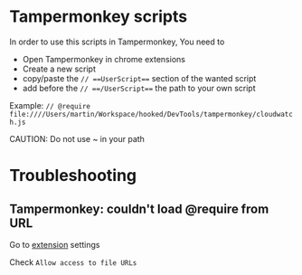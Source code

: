 # Tampermonkey scripts

In order to use this scripts in Tampermonkey, You need to

- Open Tampermonkey in chrome extensions
- Create a new script
- copy/paste the `// ==UserScript==` section of the wanted script
- add before the `// ==/UserScript==` the path to your own script

Example:
`// @require      file:////Users/martin/Workspace/hooked/DevTools/tampermonkey/cloudwatch.js`

CAUTION:
Do not use ~ in your path

# Troubleshooting

## Tampermonkey: couldn't load @require from URL

Go to [extension](chrome://extensions/?id=dhdgffkkebhmkfjojejmpbldmpobfkfo) settings

Check `Allow access to file URLs`

